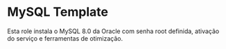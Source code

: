 # MySQL Template

Esta role instala o MySQL 8.0 da Oracle com senha root definida, ativação do serviço e ferramentas de otimização.